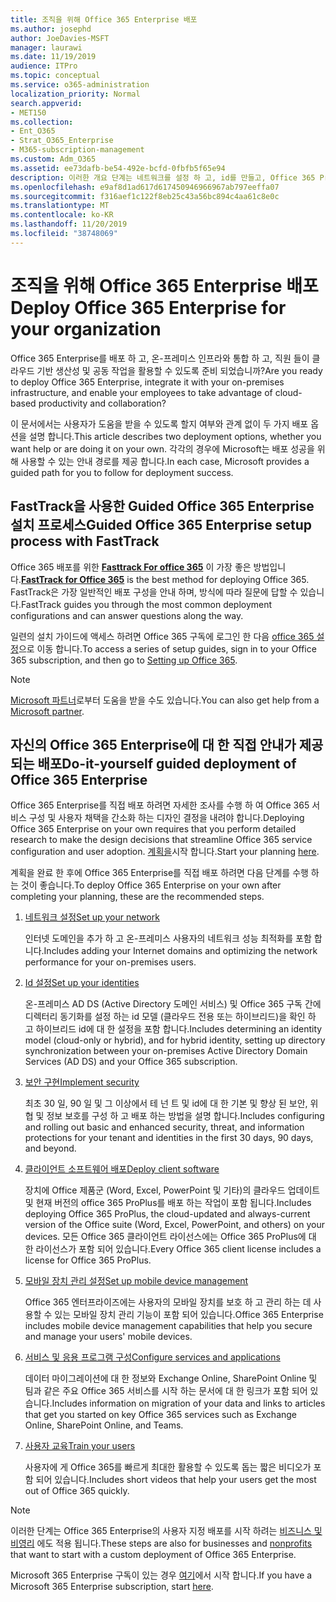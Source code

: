 ```yaml
---
title: 조직을 위해 Office 365 Enterprise 배포
ms.author: josephd
author: JoeDavies-MSFT
manager: laurawi
ms.date: 11/19/2019
audience: ITPro
ms.topic: conceptual
ms.service: o365-administration
localization_priority: Normal
search.appverid:
- MET150
ms.collection:
- Ent_O365
- Strat_O365_Enterprise
- M365-subscription-management
ms.custom: Adm_O365
ms.assetid: ee73dafb-be54-492e-bcfd-0fbfb5f65e94
description: 이러한 개요 단계는 네트워크를 설정 하 고, id를 만들고, Office 365 ProPlus를 배포 하 고, 데이터를 마이그레이션하고, 조직의 사용자가 Office 365 사용을 시작 하는 데 도움을 주기 위한 것입니다.
ms.openlocfilehash: e9af8d1ad617d617450946966967ab797eeffa07
ms.sourcegitcommit: f316aef1c122f8eb25c43a56bc894c4aa61c8e0c
ms.translationtype: MT
ms.contentlocale: ko-KR
ms.lasthandoff: 11/20/2019
ms.locfileid: "38748069"
---
```

# <a name="deploy-office-365-enterprise-for-your-organization"></a><span data-ttu-id="dbe22-103">조직을 위해 Office 365 Enterprise 배포</span><span class="sxs-lookup"><span data-stu-id="dbe22-103">Deploy Office 365 Enterprise for your organization</span></span>

<span data-ttu-id="dbe22-104">Office 365 Enterprise를 배포 하 고, 온-프레미스 인프라와 통합 하 고, 직원 들이 클라우드 기반 생산성 및 공동 작업을 활용할 수 있도록 준비 되었습니까?</span><span class="sxs-lookup"><span data-stu-id="dbe22-104">Are you ready to deploy Office 365 Enterprise, integrate it with your on-premises infrastructure, and enable your employees to take advantage of cloud-based productivity and collaboration?</span></span>

<span data-ttu-id="dbe22-105">이 문서에서는 사용자가 도움을 받을 수 있도록 할지 여부와 관계 없이 두 가지 배포 옵션을 설명 합니다.</span><span class="sxs-lookup"><span data-stu-id="dbe22-105">This article describes two deployment options, whether you want help or are doing it on your own.</span></span> <span data-ttu-id="dbe22-106">각각의 경우에 Microsoft는 배포 성공을 위해 사용할 수 있는 안내 경로를 제공 합니다.</span><span class="sxs-lookup"><span data-stu-id="dbe22-106">In each case, Microsoft provides a guided path for you to follow for deployment success.</span></span>

## <a name="guided-office-365-enterprise-setup-process-with-fasttrack"></a><span data-ttu-id="dbe22-107">FastTrack을 사용한 Guided Office 365 Enterprise 설치 프로세스</span><span class="sxs-lookup"><span data-stu-id="dbe22-107">Guided Office 365 Enterprise setup process with FastTrack</span></span>

<span data-ttu-id="dbe22-108">Office 365 배포를 위한 **[Fasttrack For office 365](https://docs.microsoft.com/fasttrack/O365-fasttrack-benefit-for-office-365)** 이 가장 좋은 방법입니다.</span><span class="sxs-lookup"><span data-stu-id="dbe22-108">**[FastTrack for Office 365](https://docs.microsoft.com/fasttrack/O365-fasttrack-benefit-for-office-365)** is the best method for deploying Office 365.</span></span> <span data-ttu-id="dbe22-109">FastTrack은 가장 일반적인 배포 구성을 안내 하며, 방식에 따라 질문에 답할 수 있습니다.</span><span class="sxs-lookup"><span data-stu-id="dbe22-109">FastTrack guides you through the most common deployment configurations and can answer questions along the way.</span></span> 

<span data-ttu-id="dbe22-110">일련의 설치 가이드에 액세스 하려면 Office 365 구독에 로그인 한 다음 [office 365 설정](https://aka.ms/o365fasttrack)으로 이동 합니다.</span><span class="sxs-lookup"><span data-stu-id="dbe22-110">To access a series of setup guides, sign in to your Office 365 subscription, and then go to [Setting up Office 365](https://aka.ms/o365fasttrack).</span></span>

>[!Note]
><span data-ttu-id="dbe22-111">[Microsoft 파트너](https://www.microsoft.com/solution-providers/home)로부터 도움을 받을 수도 있습니다.</span><span class="sxs-lookup"><span data-stu-id="dbe22-111">You can also get help from a [Microsoft partner](https://www.microsoft.com/solution-providers/home).</span></span>
>

## <a name="do-it-yourself-guided-deployment-of-office-365-enterprise"></a><span data-ttu-id="dbe22-112">자신의 Office 365 Enterprise에 대 한 직접 안내가 제공 되는 배포</span><span class="sxs-lookup"><span data-stu-id="dbe22-112">Do-it-yourself guided deployment of Office 365 Enterprise</span></span>

<span data-ttu-id="dbe22-113">Office 365 Enterprise를 직접 배포 하려면 자세한 조사를 수행 하 여 Office 365 서비스 구성 및 사용자 채택을 간소화 하는 디자인 결정을 내려야 합니다.</span><span class="sxs-lookup"><span data-stu-id="dbe22-113">Deploying Office 365 Enterprise on your own requires that you perform detailed research to make the design decisions that streamline Office 365 service configuration and user adoption.</span></span> <span data-ttu-id="dbe22-114">[계획을](get-your-organization-ready-for-office-365.md)시작 합니다.</span><span class="sxs-lookup"><span data-stu-id="dbe22-114">Start your planning [here](get-your-organization-ready-for-office-365.md).</span></span>

<span data-ttu-id="dbe22-115">계획을 완료 한 후에 Office 365 Enterprise를 직접 배포 하려면 다음 단계를 수행 하는 것이 좋습니다.</span><span class="sxs-lookup"><span data-stu-id="dbe22-115">To deploy Office 365 Enterprise on your own after completing your planning, these are the recommended steps.</span></span>

1. [<span data-ttu-id="dbe22-116">네트워크 설정</span><span class="sxs-lookup"><span data-stu-id="dbe22-116">Set up your network</span></span>](set-up-network-for-office-365.md)

   <span data-ttu-id="dbe22-117">인터넷 도메인을 추가 하 고 온-프레미스 사용자의 네트워크 성능 최적화를 포함 합니다.</span><span class="sxs-lookup"><span data-stu-id="dbe22-117">Includes adding your Internet domains and optimizing the network performance for your on-premises users.</span></span>
 
2. [<span data-ttu-id="dbe22-118">Id 설정</span><span class="sxs-lookup"><span data-stu-id="dbe22-118">Set up your identities</span></span>](protect-your-global-administrator-accounts.md)

   <span data-ttu-id="dbe22-119">온-프레미스 AD DS (Active Directory 도메인 서비스) 및 Office 365 구독 간에 디렉터리 동기화를 설정 하는 id 모델 (클라우드 전용 또는 하이브리드)을 확인 하 고 하이브리드 id에 대 한 설정을 포함 합니다.</span><span class="sxs-lookup"><span data-stu-id="dbe22-119">Includes determining an identity model (cloud-only or hybrid), and for hybrid identity, setting up directory synchronization between your on-premises Active Directory Domain Services (AD DS) and your Office 365 subscription.</span></span>

3. [<span data-ttu-id="dbe22-120">보안 구현</span><span class="sxs-lookup"><span data-stu-id="dbe22-120">Implement security</span></span>](https://docs.microsoft.com/office365/securitycompliance/security-roadmap)

   <span data-ttu-id="dbe22-121">최초 30 일, 90 일 및 그 이상에서 테 넌 트 및 id에 대 한 기본 및 향상 된 보안, 위협 및 정보 보호를 구성 하 고 배포 하는 방법을 설명 합니다.</span><span class="sxs-lookup"><span data-stu-id="dbe22-121">Includes configuring and rolling out basic and enhanced security, threat, and information protections for your tenant and identities in the first 30 days, 90 days, and beyond.</span></span>
 
4. [<span data-ttu-id="dbe22-122">클라이언트 소프트웨어 배포</span><span class="sxs-lookup"><span data-stu-id="dbe22-122">Deploy client software</span></span>](https://docs.microsoft.com/DeployOffice/deployment-guide-for-office-365-proplus)

   <span data-ttu-id="dbe22-123">장치에 Office 제품군 (Word, Excel, PowerPoint 및 기타)의 클라우드 업데이트 및 현재 버전의 office 365 ProPlus를 배포 하는 작업이 포함 됩니다.</span><span class="sxs-lookup"><span data-stu-id="dbe22-123">Includes deploying Office 365 ProPlus, the cloud-updated and always-current version of the Office suite (Word, Excel, PowerPoint, and others) on your devices.</span></span> <span data-ttu-id="dbe22-124">모든 Office 365 클라이언트 라이선스에는 Office 365 ProPlus에 대 한 라이선스가 포함 되어 있습니다.</span><span class="sxs-lookup"><span data-stu-id="dbe22-124">Every Office 365 client license includes a license for Office 365 ProPlus.</span></span>
 
5. [<span data-ttu-id="dbe22-125">모바일 장치 관리 설정</span><span class="sxs-lookup"><span data-stu-id="dbe22-125">Set up mobile device management</span></span>](https://support.office.com/article/set-up-mobile-device-management-mdm-in-office-365-dd892318-bc44-4eb1-af00-9db5430be3cd)

   <span data-ttu-id="dbe22-126">Office 365 엔터프라이즈에는 사용자의 모바일 장치를 보호 하 고 관리 하는 데 사용할 수 있는 모바일 장치 관리 기능이 포함 되어 있습니다.</span><span class="sxs-lookup"><span data-stu-id="dbe22-126">Office 365 Enterprise includes mobile device management capabilities that help you secure and manage your users' mobile devices.</span></span>
 
6. [<span data-ttu-id="dbe22-127">서비스 및 응용 프로그램 구성</span><span class="sxs-lookup"><span data-stu-id="dbe22-127">Configure services and applications</span></span>](configure-services-and-applications.md)

   <span data-ttu-id="dbe22-128">데이터 마이그레이션에 대 한 정보와 Exchange Online, SharePoint Online 및 팀과 같은 주요 Office 365 서비스를 시작 하는 문서에 대 한 링크가 포함 되어 있습니다.</span><span class="sxs-lookup"><span data-stu-id="dbe22-128">Includes information on migration of your data and links to articles that get you started on key Office 365 services such as Exchange Online, SharePoint Online, and Teams.</span></span>
 
7. [<span data-ttu-id="dbe22-129">사용자 교육</span><span class="sxs-lookup"><span data-stu-id="dbe22-129">Train your users</span></span>](https://docs.microsoft.com/office365/admin/admin-overview/get-started-with-office-365#training-resources-for-your-users)

   <span data-ttu-id="dbe22-130">사용자에 게 Office 365를 빠르게 최대한 활용할 수 있도록 돕는 짧은 비디오가 포함 되어 있습니다.</span><span class="sxs-lookup"><span data-stu-id="dbe22-130">Includes short videos that help your users get the most out of Office 365 quickly.</span></span>
 

>[!Note]
><span data-ttu-id="dbe22-131">이러한 단계는 Office 365 Enterprise의 사용자 지정 배포를 시작 하려는 [비즈니스 및 비영리](https://go.microsoft.com/fwlink/?LinkId=627221) 에도 적용 됩니다.</span><span class="sxs-lookup"><span data-stu-id="dbe22-131">These steps are also for businesses and [nonprofits](https://go.microsoft.com/fwlink/?LinkId=627221) that want to start with a custom deployment of Office 365 Enterprise.</span></span> 
>

<span data-ttu-id="dbe22-132">Microsoft 365 Enterprise 구독이 있는 경우 [여기](https://docs.microsoft.com/microsoft-365/enterprise/deploy-microsoft-365-enterprise)에서 시작 합니다.</span><span class="sxs-lookup"><span data-stu-id="dbe22-132">If you have a Microsoft 365 Enterprise subscription, start [here](https://docs.microsoft.com/microsoft-365/enterprise/deploy-microsoft-365-enterprise).</span></span>
